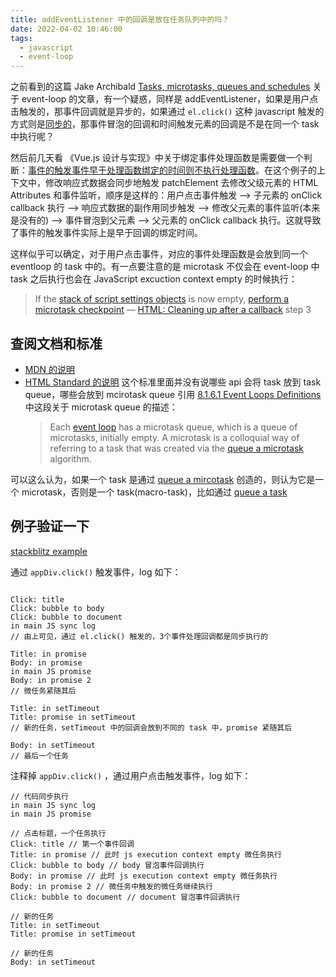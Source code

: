 ```yaml
---
title: addEventListener 中的回调是放在任务队列中的吗？
date: 2022-04-02 10:46:00
tags:
  - javascript
  - event-loop
---
```


之前看到的这篇 Jake Archibald [Tasks, microtasks, queues and schedules](https://jakearchibald.com/2015/tasks-microtasks-queues-and-schedules/) 关于 event-loop 的文章，有一个疑惑，同样是 addEventListener，如果是用户点击触发的，那事件回调就是异步的，如果通过 `el.click()` 这种 javascript 触发的方式则是[同步的](https://jakearchibald.com/2015/tasks-microtasks-queues-and-schedules/#:~:text=event%20to%20dispatch-,synchronously,-%2C%20so%20the%20script)，那事件冒泡的回调和时间触发元素的回调是不是在同一个 task 中执行呢？

然后前几天看 《Vue.js 设计与实现》中关于绑定事件处理函数是需要做一个判断：[事件的触发事件早于处理函数绑定的时间则不执行处理函数](https://github.com/daolanfler/misc/blob/f0c0478b367c625750f8b4ddccee582ba32a58db/apps/learn-vue3/renderer/main.js#L143)。在这个例子的上下文中，修改响应式数据会同步地触发 patchElement 去修改父级元素的 HTML Attributes 和事件监听，顺序是这样的：用户点击事件触发 --> 子元素的 onClick callback 执行 --> 响应式数据的副作用同步触发 --> 修改父元素的事件监听(本来是没有的) --> 事件冒泡到父元素 --> 父元素的 onClick callback 执行。这就导致了事件的触发事件实际上是早于回调的绑定时间。

这样似乎可以确定，对于用户点击事件，对应的事件处理函数是会放到同一个 eventloop 的 task 中的。有一点要注意的是 microtask 不仅会在 event-loop 中 task 之后执行也会在 JavaScript excuction context empty 的时候执行：

> If the [stack of script settings objects](https://html.spec.whatwg.org/multipage/webappapis.html#stack-of-script-settings-objects) is now empty, [perform a microtask checkpoint](https://html.spec.whatwg.org/multipage/webappapis.html#perform-a-microtask-checkpoint)
> — [HTML: Cleaning up after a callback](https://html.spec.whatwg.org/multipage/webappapis.html#clean-up-after-running-a-callback) step 3

## 查阅文档和标准

- [MDN 的说明](https://developer.mozilla.org/en-US/docs/Web/API/HTML_DOM_API/Microtask_guide#tasks)
- [HTML Standard 的说明](https://html.spec.whatwg.org/multipage/webappapis.html#generic-task-sources) 这个标准里面并没有说哪些 api 会将 task 放到 task queue，哪些会放到 mcirotask queue
  引用 [8.1.6.1 Event Loops Definitions](https://html.spec.whatwg.org/multipage/webappapis.html#definitions-3) 中这段关于 microtask queue 的描述：
  > Each [event loop](https://html.spec.whatwg.org/multipage/webappapis.html#event-loop) has a microtask queue, which is a queue of microtasks, initially empty. A microtask is a colloquial way of referring to a task that was created via the [queue a microtask](https://html.spec.whatwg.org/multipage/webappapis.html#queue-a-microtask) algorithm.

可以这么认为，如果一个 task 是通过 [queue a mircotask](https://html.spec.whatwg.org/multipage/webappapis.html#queue-a-microtask) 创造的，则认为它是一个 microtask，否则是一个 task(macro-task)，比如通过 [queue a task](https://html.spec.whatwg.org/multipage/webappapis.html#queue-a-task)

## 例子验证一下

<Stackblitz id="js-hmjac3" />

[stackblitz example](https://stackblitz.com/edit/js-hmjac3?file=index.js)

通过 `appDiv.click()` 触发事件，log 如下：

```plaintext

Click: title
Click: bubble to body
Click: bubble to document
in main JS sync log
// 由上可见，通过 el.click() 触发的，3个事件处理回调都是同步执行的

Title: in promise
Body: in promise
in main JS promise
Body: in promise 2
// 微任务紧随其后

Title: in setTimeout
Title: promise in setTimeout
// 新的任务，setTimeout 中的回调会放到不同的 task 中，promise 紧随其后

Body: in setTimeout
// 最后一个任务
```

注释掉 `appDiv.click()` ，通过用户点击触发事件，log 如下：

```plaintext
// 代码同步执行
in main JS sync log
in main JS promise

// 点击标题，一个任务执行
Click: title // 第一个事件回调
Title: in promise // 此时 js execution context empty 微任务执行
Click: bubble to body // body 冒泡事件回调执行
Body: in promise // 此时 js execution context empty 微任务执行
Body: in promise 2 // 微任务中触发的微任务继续执行
Click: bubble to document // document 冒泡事件回调执行

// 新的任务
Title: in setTimeout
Title: promise in setTimeout

// 新的任务
Body: in setTimeout
```
